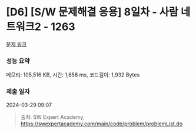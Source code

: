 # [D6] [S/W 문제해결 응용] 8일차 - 사람 네트워크2 - 1263 

[문제 링크](https://swexpertacademy.com/main/code/problem/problemDetail.do?contestProbId=AV18P2B6Iu8CFAZN) 

### 성능 요약

메모리: 105,516 KB, 시간: 1,658 ms, 코드길이: 1,932 Bytes

### 제출 일자

2024-03-29 09:07



> 출처: SW Expert Academy, https://swexpertacademy.com/main/code/problem/problemList.do